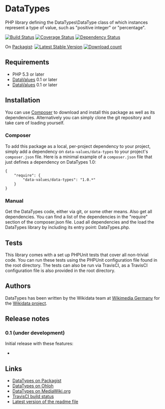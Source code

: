 # DataTypes

PHP library defining the DataTypes\DataType class of which instances represent a type of value,
such as "positive integer" or "percentage".

[![Build Status](https://secure.travis-ci.org/wikimedia/mediawiki-extensions-DataTypes.png?branch=master)](http://travis-ci.org/wikimedia/mediawiki-extensions-DataTypes)
[![Coverage Status](https://coveralls.io/repos/wikimedia/mediawiki-extensions-DataTypes/badge.png?branch=master)](https://coveralls.io/r/wikimedia/mediawiki-extensions-DataTypes?branch=master)
[![Dependency Status](https://www.versioneye.com/package/php--data-values--data-types/badge.png)](https://www.versioneye.com/package/php--data-values--data-types)

On [Packagist](https://packagist.org/packages/data-values/data-types):
[![Latest Stable Version](https://poser.pugx.org/data-values/data-types/version.png)](https://packagist.org/packages/data-values/data-types)
[![Download count](https://poser.pugx.org/data-values/data-types/d/total.png)](https://packagist.org/packages/data-values/data-types)

## Requirements

* PHP 5.3 or later
* [DataValues](https://www.mediawiki.org/wiki/Extension:DataValues) 0.1 or later
* [DataValues](https://www.mediawiki.org/wiki/Extension:ValueValidators) 0.1 or later

## Installation

You can use [Composer](http://getcomposer.org/) to download and install
this package as well as its dependencies. Alternatively you can simply clone
the git repository and take care of loading yourself.

### Composer

To add this package as a local, per-project dependency to your project, simply add a
dependency on `data-values/data-types` to your project's `composer.json` file.
Here is a minimal example of a `composer.json` file that just defines a dependency on
DataTypes 1.0:

    {
        "require": {
            "data-values/data-types": "1.0.*"
        }
    }

### Manual

Get the DataTypes code, either via git, or some other means. Also get all dependencies.
You can find a list of the dependencies in the "require" section of the composer.json file.
Load all dependencies and the load the DataTypes library by including its entry point:
DataTypes.php.

## Tests

This library comes with a set up PHPUnit tests that cover all non-trivial code. You can run these
tests using the PHPUnit configuration file found in the root directory. The tests can also be run
via TravisCI, as a TravisCI configuration file is also provided in the root directory.

## Authors

DataTypes has been written by the Wikidata team at [Wikimedia Germany](https://wikimedia.de)
for the [Wikidata project](https://wikidata.org/).

## Release notes

### 0.1 (under development)

Initial release with these features:

*

## Links

* [DataTypes on Packagist](https://packagist.org/packages/data-values/data-types)
* [DataTypes on Ohloh](https://www.ohloh.net/p/DataTypesPHP)
* [DataTypes on MediaWiki.org](https://www.mediawiki.org/wiki/Extension:DataTypes)
* [TravisCI build status](https://travis-ci.org/wikimedia/mediawiki-extensions-DataTypes)
* [Latest version of the readme file](https://github.com/wikimedia/mediawiki-extensions-DataTypes/blob/master/README.md)